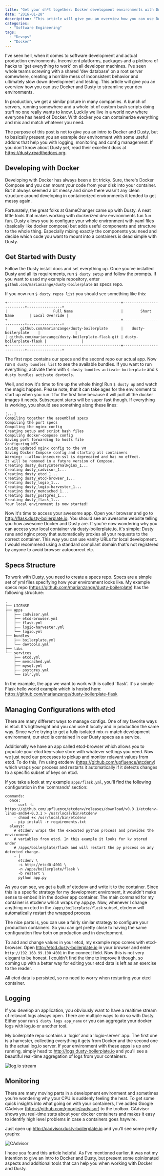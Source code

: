 ```yaml
---
title: "Get your sh*t together: Docker development environments with Dusty"
date: "2016-01-28"
description: "This article will give you an overview how you can use Docker and Dusty to streamline your dev environments."
categories:
  - "Software Engineering"
tags:
  - "Devops"
  - "Docker"
---
```


I've seen hell, when it comes to software development and actual production environments. Inconsitent platforms, packages and a plethora of hacks to 'get everything to work' on all developer machines. I've seen whole teams screwing with a shared 'dev database' on a root server somewhere, creating a horrible mess of inconsistent behavior and ultimately slow down development and testing. This article will give you an overview how you can use Docker and Dusty to streamline your dev environments.

In production, we get a similar picture in many companies. A bunch of servers, running somewhere and a whole lot of custom bash scripts doing stuff no one really wants to know. Luckily we live in a world now where everyone has heard of Docker. With docker you can containerize everything and mix and match whatever you need.

The purpose of this post is not to give you an intro to Docker and Dusty, but to basically present you an example dev environment with some useful addons that help you with logging, monitoring and config management. If you don't know about Dusty yet, read their excellent docs at https://dusty.readthedocs.org.

## Developing with Docker

Developing with Docker has always been a bit tricky. Sure, there's Docker Compose and you can mount your code from your disk into your container. But it always seemed a bit messy and since there wasn't any clean structure around developing in containerized environments it tended to get messy again.

Fortunately, the great folks at GameChanger came up with Dusty. A neat little tools that makes working with dockerized dev environments fun fun fun. Dusty allows you to configure your whole environment with yaml files (basically like docker compose) but adds useful components and structure to the whole thing. Especially mixing exactly the components you need and decide which code you want to mount into a containers is dead simple with Dusty.

## Get Started with Dusty

Follow the Dusty install docs and set everything up. Once you've installed Dusty and all its requirements, run `$ dusty setup` and follow the prompts. If you want to used my example repository, enter `github.com/marianzange/dusty-boilerplate` as specs repo.

If you now run `$ dusty repos list` you should see something like this:

```
+----------------------------------------------------+-------------------------+----------------+
|                     Full Name                      |        Short Name       | Local Override |
+----------------------------------------------------+-------------------------+----------------+
|      github.com/marianzange/dusty-boilerplate      |    dusty-boilerplate    |                |
| github.com/marianzange/dusty-boilerplate-flask.git | dusty-boilerplate-flask |                |
+----------------------------------------------------+-------------------------+----------------+
```

The first repo contains our specs and the second repo our actual app. Now run `$ dusty bundles list` to see the available bundles.
If you want to run everything, activate them with `$ dusty bundles activate boilerplate` and `$ dusty bundles activate devtools`.

Well, and now it's time to fire up the whole thing! Run `$ dusty up` and watch the magic happen. Please note, that it can take ages for the environment to start up when you run
it for the first time because it will pull all the docker images it needs. Subsequent starts will be super fast though.
If everything is working, you should see something along these lines:

```
[...]
Compiling together the assembled specs
Compiling the port specs
Compiling the nginx config
Creating setup and script bash files
Compiling docker-compose config
Saving port forwarding to hosts file
Configuring NFS
Saving updated nginx config to the VM
Saving Docker Compose config and starting all containers
Warning: --allow-insecure-ssl is deprecated and has no effect.
It will be removed in a future version of Compose.
Creating dusty_dustyInternalNginx_1...
Creating dusty_cadvisor_1...
Creating dusty_etcd_1...
Creating dusty_etcd-browser_1...
Creating dusty_logio_1...
Creating dusty_logio-harvester_1...
Creating dusty_memcached_1...
Creating dusty_postgres_1...
Creating dusty_flask_1...
Your local environment is now started!
```

Now it's time to access your awesome app. Open your browser and go to http://flask.dusty-boilerplate.io.
You should see an awesome website telling you how awesome Docker and Dusty are. If you're now wondering
why you can access your local container via dusty-boilerplate.io, it's simple: Dusty runs and nginx
proxy that automatically proxies all your requests to the correct container. This way you can use
vanity URLs for local development. I would recommend using a standard compliant domain that's not registered by anyone
to avoid browser autocorrect etc.

## Specs Structure

To work with Dusty, you need to create a specs repo. Specs are a simple set of yml files specifying how your environment looks like. My example specs repo (https://github.com/marianzange/dusty-boilerplate) has the following structure:

```
.
├── LICENSE
├── apps
│   ├── cadvisor.yml
│   ├── etcd-browser.yml
│   ├── flask.yml
│   ├── logio-harvester.yml
│   └── logio.yml
├── bundles
│   ├── boilerplate.yml
│   └── devtools.yml
├── libs
└── services
    ├── etcd.yml
    ├── memcached.yml
    ├── mysql.yml
    ├── postgres.yml
    └── solr.yml
```

In the example, the app we want to work with is called 'flask'. It's a simple Flask hello world example which is hosted here: https://github.com/marianzange/dusty-boilerplate-flask



## Managing Configurations with etcd

There are many different ways to manage configs. One of my favorite ways is etcd. It's lightweight and you can use it locally and in production the same way.
Since we're trying to get a fully isolated mix-n-match development environment, our etcd is contained in our Dusty specs as a service.

Additionally we have an app called etcd-browser which allows you to populate your etcd key-value store with whatever settings you need.
Now we just need our processes to pickup and monitor relavant values from etcd. To do this, I'm using etcdenv (https://github.com/upfluence/etcdenv)
which wraps your process and restarts it automatically if it detects changes to a specific subset of keys on etcd.

If you take a look at my example `apps/flask.yml`, you'll find the following configuration in the 'commands' section:

```
commands:
  once:
    - curl -L https://github.com/upfluence/etcdenv/releases/download/v0.3.1/etcdenv-linux-amd64-0.3.1 > /usr/local/bin/etcdenv
    - chmod +x /usr/local/bin/etcdenv
    - pip install -r requirements.txt
  always:
    # etcdenv wraps the the executed python process and provides the environment
    # variables from etcd. In this example it looks for kv stored under
    # /apps/boilerplate/flask and will restart the py process on any detected change.
    - |
      etcdenv \
      -s http://etcd0:4001 \
      -n /apps/boilerplate/flask \
      -b restart \
      python app.py
```

As you can see, we get a built of etcdenv and write it to the container. Since this is a specific strategy for my development
enviroment, it wouldn't make sense to embed it in the docker app container. The main command for my container is etcdenv which wraps my app.py.
Now, whenever I change anything on etcd in the `/apps/boilerplate/flask` subset, etcdenv will automatically restart the wrapped process.

The nice parts is, you can use a fairly similar strategy to configure your production containers. So you can get pretty close to having
the same configuration flow both on production and in development.

To add and change values in your etcd, my example repo comes with etcd-browser. Open http://etcd.dusty-boilerplate.io in your browser and enter `http://192.168.99.100:4001` in
the connect	field. Now this is not very elegant to be honest. I couldn't find the time to improve it though, so coming up with a better way for editing your etcd data is left as an exercise to the reader.

All etcd data is persisted, so no need to worry when restarting your etcd container.

## Logging

If you develop an application, you obviously want to have a realtime stream of relavant logs always open. There are multiple ways to do so with Dusty. Either your run `$ dusty logs app_name` or you can aggregate your docker logs with log.io or another tool.

My boilerplate repo contains a 'logio' and a 'logio-server' app. The first one is a harvester, collecting everything it gets from Docker and the second one is the actual log.io server. If your environment with these apps is up and running, simply head to http://logs.dusty-boilerplate.io and you'll see a beautiful real-time aggregation of logs from your containers.

![log.io stream](/images/posts/docker-logio.jpg)

## Monitoring

There are many moving parts in a development environment and sometimes you're wondering why your CPU is suddenly feeling the heat.
To get some quick insights into what going on with your containers, I've added Google CAdvisor (https://github.com/google/cadvisor) to the toolbox. CAdvisor
shows you real-time stats about your docker containers and makes it easy to identify high level problems in case a containers goes haywire.

Just open up http://cadvisor.dusty-boilerplate.io and you'll see some pretty graphs:

![CAdvisor](/images/posts/cadvisor.jpg)

I hope you found this article helpful. As I've mentioned earlier, it was not my intention to give an intro to Docker and Dusty,
but present some opinionated aspects and additional tools that can help you when working with Docker and Dusty.